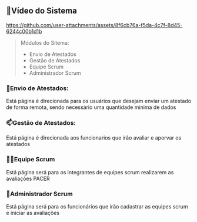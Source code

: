 ## 🎥Vídeo do Sistema

https://github.com/user-attachments/assets/8f6cb76a-f5da-4c7f-8d45-6244c00b1d1b

> Módulos do Sitema:
>
> - Envio de Atestados
> - Gestão de Atestados
> - Equipe Scrum
> - Administrador Scrum

### 📨Envio de Atestados:

Está página é direcionada para os usuários que desejam enviar um atestado de forma remota, sendo necessário uma quantidade minima de dados

### 📫Gestão de Atestados:

Está página é direcionada aos funcionarios que irão avaliar e aporvar os atestados

### 👨‍💻Equipe Scrum

Está página será para os integrantes de equipes scrum realizarem as avaliações PACER

### 💼Administrador Scrum

Está página será para os funcionários que irão cadastrar as equipes scrum e iniciar as avaliações
